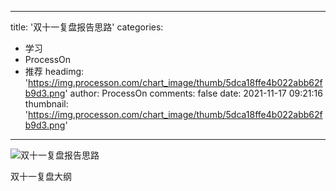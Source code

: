 
---
title: '双十一复盘报告思路'
categories: 
 - 学习
 - ProcessOn
 - 推荐
headimg: 'https://img.processon.com/chart_image/thumb/5dca18ffe4b022abb62fb9d3.png'
author: ProcessOn
comments: false
date: 2021-11-17 09:21:16
thumbnail: 'https://img.processon.com/chart_image/thumb/5dca18ffe4b022abb62fb9d3.png'
---

<div>   
<img class="thumb" alt="双十一复盘报告思路" src="https://img.processon.com/chart_image/thumb/5dca18ffe4b022abb62fb9d3.png" referrerpolicy="no-referrer">
<p>双十一复盘大纲</p>  
</div>
            